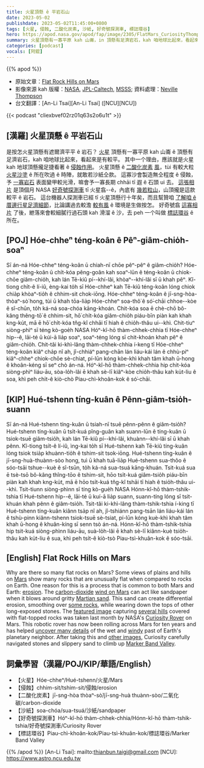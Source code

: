 ```yaml
---
title: 火星頂懸 ê 平岩石山
date: 2023-05-02
publishdate: 2023-05-02T11:45:00+0800
tags: [火星, 侵蝕, 二酸化炭素, 沙紙, 好奇號探測車, 標誌環谷]
hero: https://apod.nasa.gov/apod/fap/image/2305/FlatMars_CuriosityThompson_1080.jpg
summary: 火星頂懸有一寡平原 kah 山崙，in 頂懸有足濟岩石，kah 咱地球比起來，看起來是有較平。
categories: [podcast]
vocals: [阿錕]
---
```


{{% apod %}}

- 原始文章：[Flat Rock Hills on Mars](https://apod.nasa.gov/apod/ap230502.html)
- 影像來源 kah 版權：[NASA](https://www.nasa.gov/), [JPL-Caltech](https://www.jpl.nasa.gov/), [MSSS](https://www.msss.com/); 資料處理：[Neville Thompson](https://www.flickr.com/people/nev-t/)
- 台文翻譯：[An-Li Tsai][An-Li Tsai] ([NCU][NCU])

{{< podcast "cliexbvef02rz01q63s2o6u1t" >}}

## [漢羅] 火星頂懸 ê 平岩石山
是按怎火星頂懸有遮爾濟平平 ê 岩石？
[火星][Mars] 頂懸有一寡平原 kah 山崙 ê 頂懸有足濟岩石，kah 咱地球比起來，看起來是有較平。
其中一个理由，應該就是火星 kah 地球頂懸攏足捷看著 ê [侵蝕作用][erosion]。
火星頂懸 ê [二酸化炭素][carbon-dioxide] [風][wind on Mars]，tùi 有較大粒 [火星沙塗][Martian sand] ê 所在吹過 ê 時陣，就敢若沙紙仝款。
這寡沙會製造無仝程度 ê 侵蝕，予 [一寡岩石][some rocks] 表面變甲較光滑，嘛會予一寡長期 chhāi tī 遐 ê 石頭 ui 去。
[這張相片][featured image] 是頂個月 NASA [好奇號探測車][Curiosity Rover] tī 火星翕--ê，內底有 [幾若粒山][several hills]，山頂攏是這款較平 ê 岩石。
這台機器人探測車已經 tī 火星頂懸行十年矣，而且幫贊咱 [了解咱 ê 厝邊行星足濟細節][uncover many details]，比論講過去較澹 [較有風][windy] ê 環境是生做按怎。
好奇號翕 [這寡相片][other images] 了後，紲落來會較細膩行過石頭 kah 滑溜 ê 沙，去 peh 一个叫做 [標誌環谷][Marker Band Valley] ê 所在。

## [POJ] Hóe-chheⁿ téng-koân ê Pêⁿ-giâm-chio̍h-soaⁿ
Sī án-ná Hóe-chheⁿ téng-koân ū chiah-nī chōe pêⁿ-pêⁿ ê giâm-chio̍h?
Hóe-chheⁿ téng-koân ū chi̍t-kóa pêng-goân kah soaⁿ-lūn ê téng-koân ū chiok-chōe giâm-chio̍h, kah lán Tē-kiû pí--khí-lâi, khòaⁿ--khí-lâi sī ū khah pêⁿ.
Kî-tiong chi̍t-ê lí-iû, èng-kai to̍h sī Hóe-chheⁿ kah Tē-kiû téng-koân lóng chiok chia̍p khòaⁿ-tio̍h ê chhim-sit chok-iōng.
Hóe-chheⁿ téng-koân ê jī-sng-hòa-thòaⁿ-sò͘ hong, tùi ū khah tōa-lia̍p Hóe-chheⁿ soa-thô͘ ê só͘-chāi chhoe--kòe ê sî-chūn, to̍h ká-ná soa-chóa kāng-khoán.
Chit-kóa soa ē chè-chō bô-kâng thêng-tō͘ ê chhim-sit, hō͘ chi̍t-kóa giâm-chio̍h piáu-bīn piàn kah khah kng-ku̍t, mā ē hō͘ chi̍t-kóa tn̂g-kî chhāi tī hiah ê chio̍h-thâu ui--khì.
Chit-tiuⁿ siòng-phìⁿ sī téng kò-goe̍h NASA Hóⁿ-kî-hō thàm-chhek-chhia tī Hóe-chheⁿ hip--ê, lāi-té ū kúi-ā lia̍p soaⁿ, soaⁿ-téng lóng sī chit-khoán khah pêⁿ ê giâm-chio̍h.
Chit-tâi ki-khì-lâng thàm-chhek-chhia í-keng tī Hóe-chheⁿ téng-koân kiâⁿ cha̍p nî ah, jî-chhiáⁿ pang-chān lán liáu-kái lán ê chhù-piⁿ kiâⁿ-chheⁿ chiok-chōe sè-chiat, pí-lūn kóng kòe-khì khah tâm khah ū-hong ê khoân-kéng sī seⁿ chò án-ná.
Hóⁿ-kî-hō thàm-chhek-chhia hip chit-kóa siòng-phìⁿ liáu-āu, sòa-lo̍h-lâi ē khah sè-lī kiâⁿ-kòe chio̍h-thâu kah ku̍t-liu ê soa, khì peh chi̍t-ê kiò-chò Piau-chì-khoân-kok ê só͘-chāi.

## [KIP] Hué-tshenn tíng-kuân ê Pênn-giâm-tsio̍h-suann
Sī án-ná Hué-tshenn tíng-kuân ū tsiah-nī tsuē pênn-pênn ê giâm-tsio̍h?
Hué-tshenn tíng-kuân ū tsi̍t-kuá pîng-guân kah suann-lūn ê tíng-kuân ū tsiok-tsuē giâm-tsio̍h, kah lán Tē-kiû pí--khí-lâi, khuànn--khí-lâi sī ū khah pênn.
Kî-tiong tsi̍t-ê lí-iû, ìng-kai to̍h sī Hué-tshenn kah Tē-kiû tíng-kuân lóng tsiok tsia̍p khuànn-tio̍h ê tshim-sit tsok-iōng.
Hué-tshenn tíng-kuân ê jī-sng-huà-thuànn-sòo hong, tuì ū khah tuā-lia̍p Hué-tshenn sua-thôo ê sóo-tsāi tshue--kuè ê sî-tsūn, to̍h ká-ná sua-tsuá kāng-khuán.
Tsit-kuá sua ē tsè-tsō bô-kâng thîng-tōo ê tshim-sit, hōo tsi̍t-kuá giâm-tsio̍h piáu-bīn piàn kah khah kng-ku̍t, mā ē hōo tsi̍t-kuá tn̂g-kî tshāi tī hiah ê tsio̍h-thâu ui--khì.
Tsit-tiunn siòng-phìnn sī tíng kò-gue̍h NASA Hónn-kî-hō thàm-tshik-tshia tī Hué-tshenn hip--ê, lāi-té ū kuí-ā lia̍p suann, suann-tíng lóng sī tsit-khuán khah pênn ê giâm-tsio̍h.
Tsit-tâi ki-khì-lâng thàm-tshik-tshia í-king tī Hué-tshenn tíng-kuân kiânn tsa̍p nî ah, jî-tshiánn pang-tsān lán liáu-kái lán ê tshù-pinn kiânn-tshenn tsiok-tsuē sè-tsiat, pí-lūn kóng kuè-khì khah tâm khah ū-hong ê khuân-kíng sī senn tsò án-ná.
Hónn-kî-hō thàm-tshik-tshia hip tsit-kuá siòng-phìnn liáu-āu, suà-lo̍h-lâi ē khah sè-lī kiânn-kuè tsio̍h-thâu kah ku̍t-liu ê sua, khì peh tsi̍t-ê kiò-tsò Piau-tsì-khuân-kok ê sóo-tsāi.

## [English] Flat Rock Hills on Mars

Why are there so many flat rocks on Mars?
Some views of plains and hills on [Mars][Mars] show many rocks that are unusually flat when compared to rocks on Earth.
One reason for this is a process that is common to both Mars and Earth: [erosion][erosion].
The [carbon-dioxide][carbon-dioxide] [wind on Mars][wind on Mars] can act like sandpaper when it blows around gritty [Martian sand][Martian sand].
This sand can create differential erosion, smoothing over [some rocks][some rocks], while wearing down the tops of other long-exposed stones.
The [featured image][featured image] capturing [several hills][several hills] covered with flat-topped rocks was taken last month by NASA's [Curiosity Rover][Curiosity Rover] on Mars.
This robotic rover has now been rolling across Mars for ten years and has helped [uncover many details][uncover many details] of the wet and [windy][windy] past of Earth's planetary neighbor.
After taking this and [other images][other images], Curiosity carefully navigated stones and slippery sand to climb up [Marker Band Valley][Marker Band Valley].

## 詞彙學習（漢羅/POJ/KIP/華語/English）
- 【火星】Hóe-chheⁿ/Hué-tshenn/火星/Mars
- 【侵蝕】chhim-sit/tshim-sit/侵蝕/erosion
- 【二酸化炭素】jī-sng-hòa thòaⁿ-sò͘/jī-sng-huà thuànn-sòo/二氧化碳/carbon-dioxide
- 【沙紙】soa-chóa/sua-tsuá/沙紙/sandpaper
- 【好奇號探測車】Hóⁿ-kî-hō thàm-chhek-chhia/Hónn-kî-hō thàm-tshik-tshia/好奇號探測車/Curiosity Rover
- 【標誌環谷】Piau-chì-khoân-kok/Piau-tsì-khuân-kok/標誌環谷/Marker Band Valley

{{% /apod %}}
[An-Li Tsai]: mailto:thianbun.taigi@gmail.com
[NCU]: https://www.astro.ncu.edu.tw

[copyright]: https://apod.nasa.gov/apod/fap/lib/about_apod.html#srapply
[License]: https://creativecommons.org/licenses/by/2.0/

[Mars]:https://solarsystem.nasa.gov/planets/mars/in-depth/
[erosion]:https://en.wikipedia.org/wiki/Erosion
[carbon-dioxide]:https://solarsystem.nasa.gov/planets/mars/in-depth/#otp_atmosphere
[wind on Mars]:https://apod.nasa.gov/apod/ap150303.html
[Martian sand]:https://apod.nasa.gov/apod/ap190924.html
[some rocks]:https://geology.com/stories/13/rocks-on-mars/
[featured image]:https://www.flickr.com/photos/nev-t/52814100597/in/pool-apods/
[several hills]:https://mars.nasa.gov/resources/27373/n_r000_3783_edr100cylasb2208_autolm1/
[Curiosity Rover]:https://mars.nasa.gov/msl/home/
[uncover many details]:https://mars.nasa.gov/msl/mission/science/results/
[windy]:https://apod.nasa.gov/apod/ap011017.html
[other images]:https://mars.nasa.gov/resources/27294/curiositys-360-degree-view-of-marker-band-valley/
[Marker Band Valley]:https://mars.nasa.gov/msl/mission-updates/?month=4&year=2023
